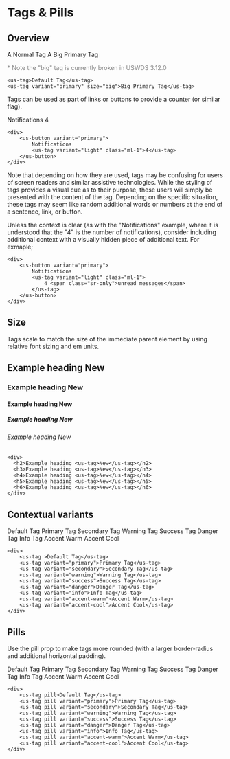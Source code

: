 # Tags & Pills

## Overview

<div class="mb-4 mt-2">
    <us-tag >A Normal Tag</us-tag>
    <us-tag variant="primary" size="big">A Big Primary Tag</us-tag>
    <p style="color:gray">* Note the "big" tag is currently broken in USWDS 3.12.0</p>
</div>

```vue
<us-tag>Default Tag</us-tag>
<us-tag variant="primary" size="big">Big Primary Tag</us-tag>
```

Tags can be used as part of links or buttons to provide a counter (or similar flag).

<div class="mb-3">
    <us-button variant="primary">
        Notifications <us-tag variant="light" class="ml-1">4</us-tag>
    </us-button>
</div>

```vue
<div>
    <us-button variant="primary">
        Notifications 
        <us-tag variant="light" class="ml-1">4</us-tag>
    </us-button>
</div>
```

Note that depending on how they are used, tags may be confusing for users of screen readers and similar assistive technologies. While the styling of tags provides a visual cue as to their purpose, these users will simply be presented with the content of the tag. Depending on the specific situation, these tags may seem like random additional words or numbers at the end of a sentence, link, or button.

Unless the context is clear (as with the "Notifications" example, where it is understood that the "4" is the number of notifications), consider including additional context with a visually hidden piece of additional text. For exmaple;

```vue
<div>
    <us-button variant="primary">
        Notifications 
        <us-tag variant="light" class="ml-1">
            4 <span class="sr-only">unread messages</span>
        </us-tag>
    </us-button>
</div>
```

## Size

Tags scale to match the size of the immediate parent element by using relative font sizing and em units.

<div>
  <h2 class="m-0 p-0" style="border:none" variant="info">
    Example heading 
    <us-tag>New</us-tag>
  </h2>
  <h3 class="m-0 p-0 pb-1">Example heading <us-tag variant="info">New</us-tag></h3>
  <h4 class="m-0 p-0 pb-1">Example heading <us-tag variant="info">New</us-tag></h4>
  <h5 class="m-0 p-0 pb-1">Example heading <us-tag variant="info">New</us-tag></h5>
  <h6 class="m-0  p-0 mb-4 pb-1">Example heading <us-tag variant="info">New</us-tag></h6>
</div>


```vue
<div>
  <h2>Example heading <us-tag>New</us-tag></h2>
  <h3>Example heading <us-tag>New</us-tag></h3>
  <h4>Example heading <us-tag>New</us-tag></h4>
  <h5>Example heading <us-tag>New</us-tag></h5>
  <h6>Example heading <us-tag>New</us-tag></h6>
</div>
```

## Contextual variants

<div class="mt-2"> 
    <us-tag class="m-1" >Default Tag</us-tag>
    <us-tag class="m-1" variant="primary">Primary Tag</us-tag>
    <us-tag class="m-1" variant="secondary">Secondary Tag</us-tag>
    <us-tag class="m-1" variant="warning">Warning Tag</us-tag>
    <us-tag class="m-1" variant="success">Success Tag</us-tag>
    <us-tag class="m-1" variant="danger">Danger Tag</us-tag>
    <us-tag class="m-1" variant="info">Info Tag</us-tag>
    <us-tag class="m-1" variant="accent-warm">Accent Warm</us-tag>
    <us-tag class="m-1" variant="accent-cool">Accent Cool</us-tag>
</div>

```vue
<div> 
    <us-tag >Default Tag</us-tag>
    <us-tag variant="primary">Primary Tag</us-tag>
    <us-tag variant="secondary">Secondary Tag</us-tag>
    <us-tag variant="warning">Warning Tag</us-tag>
    <us-tag variant="success">Success Tag</us-tag>
    <us-tag variant="danger">Danger Tag</us-tag>
    <us-tag variant="info">Info Tag</us-tag>
    <us-tag variant="accent-warm">Accent Warm</us-tag>
    <us-tag variant="accent-cool">Accent Cool</us-tag>
</div>
```

## Pills

Use the pill prop to make tags more rounded (with a larger border-radius and additional horizontal padding).

<div class="mt-2"> 
    <us-tag pill class="m-1" >Default Tag</us-tag>
    <us-tag pill class="m-1" variant="primary">Primary Tag</us-tag>
    <us-tag pill class="m-1" variant="secondary">Secondary Tag</us-tag>
    <us-tag pill class="m-1" variant="warning">Warning Tag</us-tag>
    <us-tag pill class="m-1" variant="success">Success Tag</us-tag>
    <us-tag pill class="m-1" variant="danger">Danger Tag</us-tag>
    <us-tag pill class="m-1" variant="info">Info Tag</us-tag>
    <us-tag pill class="m-1" variant="accent-warm">Accent Warm</us-tag>
    <us-tag pill class="m-1" variant="accent-cool">Accent Cool</us-tag>
</div>

```vue
<div> 
    <us-tag pill>Default Tag</us-tag>
    <us-tag pill variant="primary">Primary Tag</us-tag>
    <us-tag pill variant="secondary">Secondary Tag</us-tag>
    <us-tag pill variant="warning">Warning Tag</us-tag>
    <us-tag pill variant="success">Success Tag</us-tag>
    <us-tag pill variant="danger">Danger Tag</us-tag>
    <us-tag pill variant="info">Info Tag</us-tag>
    <us-tag pill variant="accent-warm">Accent Warm</us-tag>
    <us-tag pill variant="accent-cool">Accent Cool</us-tag>
</div>
```

<script>
export default {
    data() {
        return {
            variants: [
                'primary',
                'secondary',
                'success',
                'warning',
                'info',
                'danger',
                'dark',
                'light',
                //'transparent',
                'white',
                'black'
            ]
        };
    }
}
</script>
